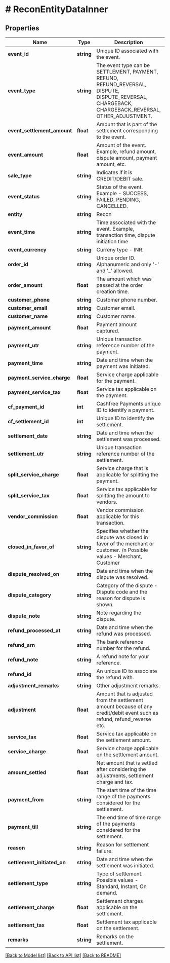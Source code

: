 # # ReconEntityDataInner

## Properties

Name | Type | Description | Notes
------------ | ------------- | ------------- | -------------
**event_id** | **string** | Unique ID associated with the event. | [optional]
**event_type** | **string** | The event type can be SETTLEMENT, PAYMENT, REFUND, REFUND_REVERSAL, DISPUTE, DISPUTE_REVERSAL, CHARGEBACK, CHARGEBACK_REVERSAL, OTHER_ADJUSTMENT. | [optional]
**event_settlement_amount** | **float** | Amount that is part of the settlement corresponding to the event. | [optional]
**event_amount** | **float** | Amount of the event. Example, refund amount, dispute amount, payment amount, etc. | [optional]
**sale_type** | **string** | Indicates if it is CREDIT/DEBIT sale. | [optional]
**event_status** | **string** | Status of the event. Example - SUCCESS, FAILED, PENDING, CANCELLED. | [optional]
**entity** | **string** | Recon | [optional]
**event_time** | **string** | Time associated with the event. Example, transaction time, dispute initiation time | [optional]
**event_currency** | **string** | Curreny type - INR. | [optional]
**order_id** | **string** | Unique order ID. Alphanumeric and only &#39;-&#39; and &#39;_&#39; allowed. | [optional]
**order_amount** | **float** | The amount which was passed at the order creation time. | [optional]
**customer_phone** | **string** | Customer phone number. | [optional]
**customer_email** | **string** | Customer email. | [optional]
**customer_name** | **string** | Customer name. | [optional]
**payment_amount** | **float** | Payment amount captured. | [optional]
**payment_utr** | **string** | Unique transaction reference number of the payment. | [optional]
**payment_time** | **string** | Date and time when the payment was initiated. | [optional]
**payment_service_charge** | **float** | Service charge applicable for the payment. | [optional]
**payment_service_tax** | **float** | Service tax applicable on the payment. | [optional]
**cf_payment_id** | **int** | Cashfree Payments unique ID to identify a payment. | [optional]
**cf_settlement_id** | **int** | Unique ID to identify the settlement. | [optional]
**settlement_date** | **string** | Date and time when the settlement was processed. | [optional]
**settlement_utr** | **string** | Unique transaction reference number of the settlement. | [optional]
**split_service_charge** | **float** | Service charge that is applicable for splitting the payment. | [optional]
**split_service_tax** | **float** | Service tax applicable for splitting the amount to vendors. | [optional]
**vendor_commission** | **float** | Vendor commission applicable for this transaction. | [optional]
**closed_in_favor_of** | **string** | Specifies whether the dispute was closed in favor of the merchant or customer. /n Possible values - Merchant, Customer | [optional]
**dispute_resolved_on** | **string** | Date and time when the dispute was resolved. | [optional]
**dispute_category** | **string** | Category of the dispute - Dispute code and the reason for dispute is shown. | [optional]
**dispute_note** | **string** | Note regarding the dispute. | [optional]
**refund_processed_at** | **string** | Date and time when the refund was processed. | [optional]
**refund_arn** | **string** | The bank reference number for the refund. | [optional]
**refund_note** | **string** | A refund note for your reference. | [optional]
**refund_id** | **string** | An unique ID to associate the refund with. | [optional]
**adjustment_remarks** | **string** | Other adjustment remarks. | [optional]
**adjustment** | **float** | Amount that is adjusted from the settlement amount because of any credit/debit event such as refund, refund_reverse etc. | [optional]
**service_tax** | **float** | Service tax applicable on the settlement amount. | [optional]
**service_charge** | **float** | Service charge applicable on the settlement amount. | [optional]
**amount_settled** | **float** | Net amount that is settled after considering the adjustments, settlement charge and tax. | [optional]
**payment_from** | **string** | The start time of the time range of the payments considered for the settlement. | [optional]
**payment_till** | **string** | The end time of time range of the payments considered for the settlement. | [optional]
**reason** | **string** | Reason for settlement failure. | [optional]
**settlement_initiated_on** | **string** | Date and time when the settlement was initiated. | [optional]
**settlement_type** | **string** | Type of settlement. Possible values - Standard, Instant, On demand. | [optional]
**settlement_charge** | **float** | Settlement charges applicable on the settlement. | [optional]
**settlement_tax** | **float** | Settlement tax applicable on the settlement. | [optional]
**remarks** | **string** | Remarks on the settlement. | [optional]

[[Back to Model list]](../../README.md#models) [[Back to API list]](../../README.md#endpoints) [[Back to README]](../../README.md)
